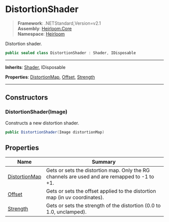# DistortionShader

> **Framework**: .NETStandard,Version=v2.1  
> **Assembly**: [Heirloom.Core][0]  
> **Namespace**: [Heirloom][0]  

Distortion shader.

```cs
public sealed class DistortionShader : Shader, IDisposable
```

--------------------------------------------------------------------------------

**Inherits**: [Shader][1], IDisposable

**Properties**: [DistortionMap][2], [Offset][3], [Strength][4]

--------------------------------------------------------------------------------

## Constructors

### DistortionShader(Image)

Constructs a new distortion shader.

```cs
public DistortionShader(Image distortionMap)
```

## Properties

| Name               | Summary                                                                                      |
|--------------------|----------------------------------------------------------------------------------------------|
| [DistortionMap][2] | Gets or sets the distortion map. Only the RG channels are used and are remapped to -1 to +1. |
| [Offset][3]        | Gets or sets the offset applied to the distortion map (in uv coordinates).                   |
| [Strength][4]      | Gets or sets the strength of the distortion (0.0 to 1.0, unclamped).                         |

[0]: ..\Heirloom.Core.md
[1]: Heirloom.Shader.md
[2]: Heirloom.DistortionShader.DistortionMap.md
[3]: Heirloom.DistortionShader.Offset.md
[4]: Heirloom.DistortionShader.Strength.md
